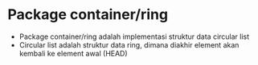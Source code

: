 # Package container/ring

- Package container/ring adalah implementasi struktur data circular list
- Circular list adalah struktur data ring, dimana diakhir element akan kembali ke element awal (HEAD)
